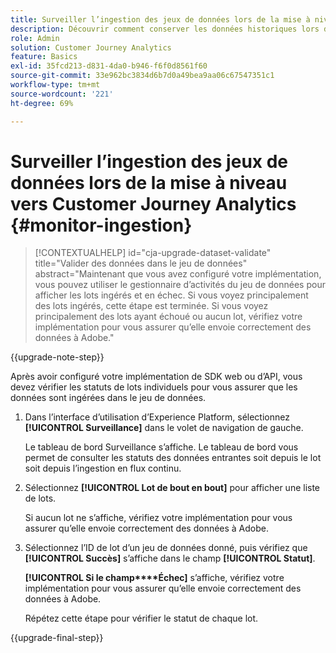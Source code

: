 ```yaml
---
title: Surveiller l’ingestion des jeux de données lors de la mise à niveau vers Customer Journey Analytics
description: Découvrir comment conserver les données historiques lors de la mise à niveau vers Customer Journey Analytics
role: Admin
solution: Customer Journey Analytics
feature: Basics
exl-id: 35fcd213-d831-4da0-b946-f6f0d8561f60
source-git-commit: 33e962bc3834d6b7d0a49bea9aa06c67547351c1
workflow-type: tm+mt
source-wordcount: '221'
ht-degree: 69%

---
```


# Surveiller l’ingestion des jeux de données lors de la mise à niveau vers Customer Journey Analytics {#monitor-ingestion}

<!-- markdownlint-disable MD034 -->

>[!CONTEXTUALHELP]
>id="cja-upgrade-dataset-validate"
>title="Valider des données dans le jeu de données"
>abstract="Maintenant que vous avez configuré votre implémentation, vous pouvez utiliser le gestionnaire d’activités du jeu de données pour afficher les lots ingérés et en échec. Si vous voyez principalement des lots ingérés, cette étape est terminée. Si vous voyez principalement des lots ayant échoué ou aucun lot, vérifiez votre implémentation pour vous assurer qu’elle envoie correctement des données à Adobe."

<!-- markdownlint-enable MD034 -->

{{upgrade-note-step}}

<!-- Should we single source this instead of duplicate it? The following steps were copied from: /help/data-ingestion/aepwebsdk.md-->

Après avoir configuré votre implémentation de SDK web ou d’API, vous devez vérifier les statuts de lots individuels pour vous assurer que les données sont ingérées dans le jeu de données.

1. Dans l’interface d’utilisation d’Experience Platform, sélectionnez **[!UICONTROL Surveillance]** dans le volet de navigation de gauche.

   Le tableau de bord Surveillance s’affiche. Le tableau de bord vous permet de consulter les statuts des données entrantes soit depuis le lot soit depuis l’ingestion en flux continu.

   <!-- insert screenshot -->

1. Sélectionnez **[!UICONTROL Lot de bout en bout]** pour afficher une liste de lots.

   Si aucun lot ne s’affiche, vérifiez votre implémentation pour vous assurer qu’elle envoie correctement des données à Adobe.

   <!-- insert screenshot -->

1. Sélectionnez l’ID de lot d’un jeu de données donné, puis vérifiez que **[!UICONTROL Succès]** s’affiche dans le champ **[!UICONTROL Statut]**.

   **[!UICONTROL Si le champ****Échec]** s’affiche, vérifiez votre implémentation pour vous assurer qu’elle envoie correctement des données à Adobe.

   Répétez cette étape pour vérifier le statut de chaque lot.

{{upgrade-final-step}}

